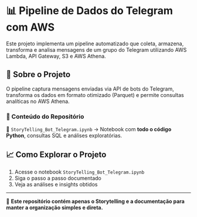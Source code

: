 # 📊 Pipeline de Dados do Telegram com AWS

Este projeto implementa um pipeline automatizado que coleta, armazena, transforma e analisa mensagens de um grupo do Telegram utilizando AWS Lambda, API Gateway, S3 e AWS Athena.

## 🚀 Sobre o Projeto
O pipeline captura mensagens enviadas via API de bots do Telegram, transforma os dados em formato otimizado (Parquet) e permite consultas analíticas no AWS Athena.

### 📂 Conteúdo do Repositório
📄 `StoryTelling_Bot_Telegram.ipynb` → Notebook com **todo o código Python**, consultas SQL e análises exploratórias.

## 📈 Como Explorar o Projeto
1. Acesse o notebook `StoryTelling_Bot_Telegram.ipynb`
2. Siga o passo a passo documentado
3. Veja as análises e insights obtidos

---
📌 **Este repositório contém apenas o Storytelling e a documentação para manter a organização simples e direta.**
